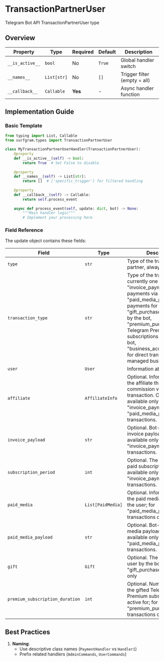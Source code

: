 # TransactionPartnerUser

Telegram Bot API TransactionPartnerUser type

## Overview

| Property        | Type               | Required | Default | Description                              |
|-----------------|--------------------|----------|---------|------------------------------------------|
| `__is_active__` | `bool`             | No       | `True`  | Global handler switch                   |
| `__names__`     | `List[str]`        | No       | `[]`    | Trigger filter (empty = all)            |
| `__callback__`  | `Callable`         | **Yes**  | -       | Async handler function                  |

## Implementation Guide

### Basic Template

```python
from typing import List, Callable
from surfgram.types import TransactionPartnerUser

class MyTransactionPartnerUserHandler(TransactionPartnerUser):    
    @property
    def __is_active__(self) -> bool:
        return True  # Set False to disable
        
    @property
    def __names__(self) -> List[str]:
        return []  # ['specific_trigger'] for filtered handling
        
    @property
    def __callback__(self) -> Callable:
        return self.process_event
        
    async def process_event(self, update: dict, bot) -> None:
        """Main handler logic"""
        # Implement your processing here
```

### Field Reference

The update object contains these fields:

| Field          | Type              | Description                     |
|----------------|-------------------|---------------------------------|
| `type` | `str` | Type of the transaction partner, always "user" |
| `transaction_type` | `str` | Type of the transaction, currently one of "invoice_payment" for payments via invoices, "paid_media_payment" for payments for paid media, "gift_purchase" for gifts sent by the bot, "premium_purchase" for Telegram Premium subscriptions gifted by the bot, "business_account_transfer" for direct transfers from managed business accounts |
| `user` | `User` | Information about the user |
| `affiliate` | `AffiliateInfo` | Optional. Information about the affiliate that received a commission via this transaction. Can be available only for "invoice_payment" and "paid_media_payment" transactions. |
| `invoice_payload` | `str` | Optional. Bot-specified invoice payload. Can be available only for "invoice_payment" transactions. |
| `subscription_period` | `int` | Optional. The duration of the paid subscription. Can be available only for "invoice_payment" transactions. |
| `paid_media` | `List[PaidMedia]` | Optional. Information about the paid media bought by the user; for "paid_media_payment" transactions only |
| `paid_media_payload` | `str` | Optional. Bot-specified paid media payload. Can be available only for "paid_media_payment" transactions. |
| `gift` | `Gift` | Optional. The gift sent to the user by the bot; for "gift_purchase" transactions only |
| `premium_subscription_duration` | `int` | Optional. Number of months the gifted Telegram Premium subscription will be active for; for "premium_purchase" transactions only |

## Best Practices

1. **Naming**: 
   - Use descriptive class names (`PaymentHandler` vs `Handler1`)
   - Prefix related handlers (`AdminCommands`, `UserCommands`)
